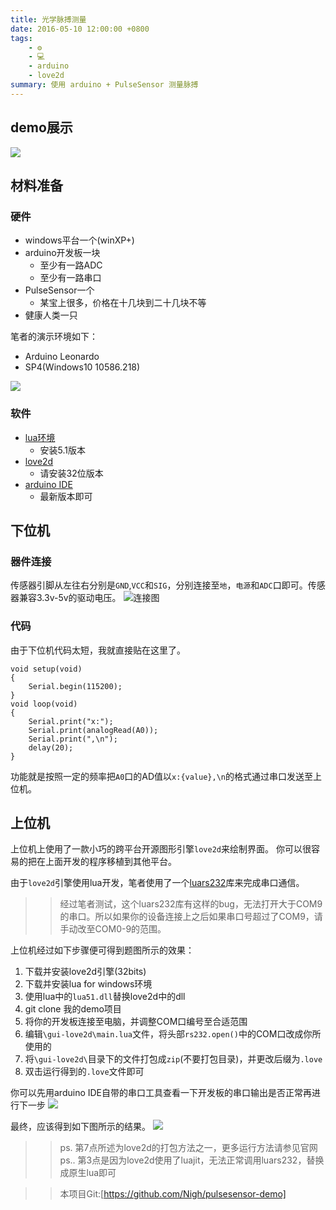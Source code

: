 ```yaml
---
title: 光学脉搏测量
date: 2016-05-10 12:00:00 +0800
tags:
    - ⚙
    - 💻
    - arduino
    - love2d
summary: 使用 arduino + PulseSensor 测量脉搏
---
```


## demo展示

![](http://7xozbx.com1.z0.glb.clouddn.com/pulsesensor/IMG_1_2.jpg-w720p)

## 材料准备

### 硬件

+ windows平台一个(winXP+)
+ arduino开发板一块
	* 至少有一路ADC
	* 至少有一路串口
+ PulseSensor一个
	* 某宝上很多，价格在十几块到二十几块不等
+ 健康人类一只

笔者的演示环境如下：

+ Arduino Leonardo
+ SP4(Windows10 10586.218)

![](http://7xozbx.com1.z0.glb.clouddn.com/pulsesensor/IMG_3_2.jpg-h720p)

### 软件

+ [lua环境](http://files.luaforge.net/releases/luaforwindows/luaforwindows)
	* 安装5.1版本
+ [love2d](https://love2d.org/)
	* 请安装32位版本
+ [arduino IDE](https://www.arduino.cc/en/Main/Software)
	* 最新版本即可

## 下位机

### 器件连接

传感器引脚从左往右分别是`GND`,`VCC`和`SIG`，分别连接至`地`，`电源`和`ADC`口即可。传感器兼容3.3v-5v的驱动电压。
![连接图](http://7xozbx.com1.z0.glb.clouddn.com/pulsesensor/IMG_4_2.jpg)

### 代码

由于下位机代码太短，我就直接贴在这里了。

	void setup(void)
	{
		Serial.begin(115200);
	}
	void loop(void)
	{
		Serial.print("x:");
		Serial.print(analogRead(A0));
		Serial.print(",\n");
		delay(20);
	}

功能就是按照一定的频率把`A0`口的AD值以`x:{value},\n`的格式通过串口发送至上位机。

## 上位机

上位机上使用了一款小巧的跨平台开源图形引擎`love2d`来绘制界面。
你可以很容易的把在上面开发的程序移植到其他平台。


由于`love2d`引擎使用lua开发，笔者使用了一个[luars232](https://github.com/LuaDist2/luars232/releases)库来完成串口通信。

>> 经过笔者测试，这个luars232库有这样的bug，无法打开大于COM9的串口。所以如果你的设备连接上之后如果串口号超过了COM9，请手动改至COM0-9的范围。

上位机经过如下步骤便可得到题图所示的效果：

1. 下载并安装love2d引擎(32bits)
2. 下载并安装lua for windows环境
3. 使用lua中的`lua51.dll`替换love2d中的dll
4. git clone 我的demo项目
5. 将你的开发板连接至电脑，并调整COM口编号至合适范围
6. 编辑`\gui-love2d\main.lua`文件，将头部`rs232.open()`中的COM口改成你所使用的
7. 将`\gui-love2d\`目录下的文件打包成`zip`(不要打包目录)，并更改后缀为`.love`
8. 双击运行得到的`.love`文件即可

你可以先用arduino IDE自带的串口工具查看一下开发板的串口输出是否正常再进行下一步
![](http://7xozbx.com1.z0.glb.clouddn.com/pulsesensor/serial2.png)

最终，应该得到如下图所示的结果。
![](http://7xozbx.com1.z0.glb.clouddn.com/pulsesensor/window2.png)



>> ps. 第7点所述为love2d的打包方法之一，更多运行方法请参见官网  
>> ps.. 第3点是因为love2d使用了luajit，无法正常调用luars232，替换成原生lua即可  





>> 本项目Git:[https://github.com/Nigh/pulsesensor-demo]
